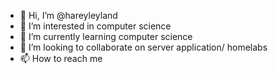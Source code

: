 - 👋 Hi, I’m @hareyleyland
- 👀 I’m interested in computer science
- 🌱 I’m currently learning computer science
- 💞️ I’m looking to collaborate on server application/ homelabs
- 📫 How to reach me

<!---
hareyleyland/hareyleyland is a ✨ special ✨ repository because its `README.md` (this file) appears on your GitHub profile.
You can click the Preview link to take a look at your changes.
--->
